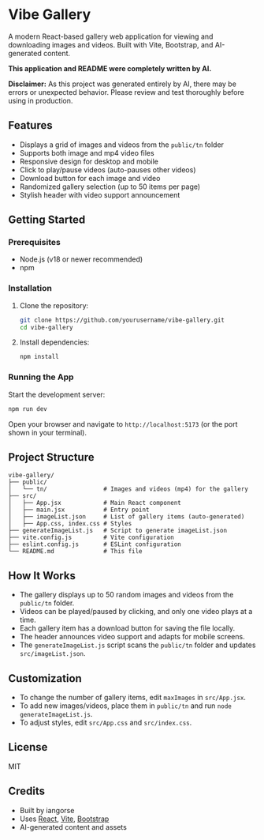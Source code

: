 # Vibe Gallery

A modern React-based gallery web application for viewing and downloading images and videos. Built with Vite, Bootstrap, and AI-generated content.

**This application and README were completely written by AI.**

**Disclaimer:** As this project was generated entirely by AI, there may be errors or unexpected behavior. Please review and test thoroughly before using in production.

## Features

- Displays a grid of images and videos from the `public/tn` folder
- Supports both image and mp4 video files
- Responsive design for desktop and mobile
- Click to play/pause videos (auto-pauses other videos)
- Download button for each image and video
- Randomized gallery selection (up to 50 items per page)
- Stylish header with video support announcement

## Getting Started

### Prerequisites
- Node.js (v18 or newer recommended)
- npm

### Installation
1. Clone the repository:
	```sh
	git clone https://github.com/yourusername/vibe-gallery.git
	cd vibe-gallery
	```
2. Install dependencies:
	```sh
	npm install
	```

### Running the App
Start the development server:
```sh
npm run dev
```
Open your browser and navigate to `http://localhost:5173` (or the port shown in your terminal).

## Project Structure

```
vibe-gallery/
├── public/
│   └── tn/                # Images and videos (mp4) for the gallery
├── src/
│   ├── App.jsx            # Main React component
│   ├── main.jsx           # Entry point
│   ├── imageList.json     # List of gallery items (auto-generated)
│   ├── App.css, index.css # Styles
├── generateImageList.js   # Script to generate imageList.json
├── vite.config.js         # Vite configuration
├── eslint.config.js       # ESLint configuration
└── README.md              # This file
```

## How It Works
- The gallery displays up to 50 random images and videos from the `public/tn` folder.
- Videos can be played/paused by clicking, and only one video plays at a time.
- Each gallery item has a download button for saving the file locally.
- The header announces video support and adapts for mobile screens.
- The `generateImageList.js` script scans the `public/tn` folder and updates `src/imageList.json`.

## Customization
- To change the number of gallery items, edit `maxImages` in `src/App.jsx`.
- To add new images/videos, place them in `public/tn` and run `node generateImageList.js`.
- To adjust styles, edit `src/App.css` and `src/index.css`.

## License
MIT

## Credits
- Built by iangorse
- Uses [React](https://react.dev/), [Vite](https://vitejs.dev/), [Bootstrap](https://getbootstrap.com/)
- AI-generated content and assets
